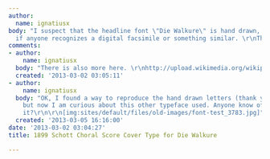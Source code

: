 ```yaml
---
author:
  name: ignatiusx
body: "I suspect that the headline font \"Die Walkure\" is hand drawn, but I am wondering
  if anyone recognizes a digital facsimile or something similar. \r\nThanks in advance!\r\n[img:sites/default/files/old-images/DieWalkure_6153.jpg]"
comments:
- author:
    name: ignatiusx
  body: "There is also more here. \r\nhttp://upload.wikimedia.org/wikipedia/commons/4/47/Schott%27s_1899_Walkure_title.jpg"
  created: '2013-03-02 03:05:11'
- author:
    name: ignatiusx
  body: "OK, I found a way to reproduce the hand drawn letters (thank you google books),
    but now I am curious about this other typeface used. Anyone know of anything like
    it?\r\n\r\n[img:sites/default/files/old-images/font-test_3783.jpg]"
  created: '2013-03-05 16:16:00'
date: '2013-03-02 03:04:27'
title: 1899 Schott Choral Score Cover Type for Die Walkure

---
```

